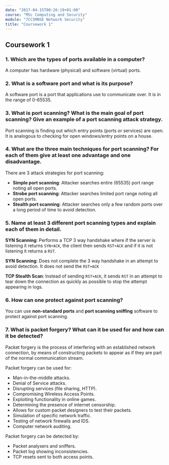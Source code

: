 ```yaml
---
date: "2017-04-15T00:26:19+01:00"
course: "MSc Computing and Security"
module: "7CCSMNSE Network Security"
title: "Coursework 1"
---
```


## Coursework 1

### 1. Which are the types of ports available in a computer?

A computer has hardware (physical) and software (virtual) ports.

### 2. What is a software port and what is its purpose?

A software port is a port that applications use to communicate over. It is in the range of 0-65535.

### 3. What is port scanning? What is the main goal of port scanning? Give an example of a port scanning attack strategy.

Port scanning is finding out which entry points (ports or services) are open. It is analogous to checking for open windows/entry points on a house.


### 4. What are the three main techniques for port scanning? For each of them give at least one advantage and one disadvantage.

There are 3 attack strategies for port scanning:
 * **Simple port scanning**: Attacker searches entire (65535) port range noting all open ports.
 * **Strobe port scanning**: Attacker searches limited port range noting all open ports.
 * **Stealth port scanning**: Attacker searches only a few random ports over a long period of time to avoid detection.


### 5. Name at least 3 different port scanning types and explain each of them in detail.

**SYN Scanning**: Performs a TCP 3 way handshake where if the server is listening it returns `SYN+ACK`, the client then sends `RST+ACK` and if it is not listening it returns a `RST`.

**SYN Scanning**: Does not complete the 3 way handshake in an attempt to avoid detection. It does not send the `RST+ACK`

**TCP Stealth Scan**: Instead of sending `RST+ACK`, it sends `RST` in an attempt to tear down the connection as quickly as possible to stop the attempt appearing in logs.


### 6. How can one protect against port scanning?

You can use **non-standard ports** and **port scanning sniffing** software to protect against port scanning.


### 7. What is packet forgery? What can it be used for and how can it be detected?

Packet forgery is the process of interfering with an established network connection, by means of constructing packets to appear as if they are part of the normal communication stream.

Packet forgery can be used for:
 * Man-in-the-middle attacks.
 * Denial of Service attacks.
 * Disrupting services (file sharing, HTTP).
 * Compromising Wireless Access Points.
 * Exploiting functionality in online games.
 * Determining the presence of internet censorship.
 * Allows for custom packet designers to test their packets.
 * Simulation of specific network traffic.
 * Testing of network firewalls and IDS.
 * Computer network auditing.

Packet forgery can be detected by:
 * Packet analysers and sniffers.
 * Packet log showing inconsistencies.
 * TCP resets sent to both access points.
